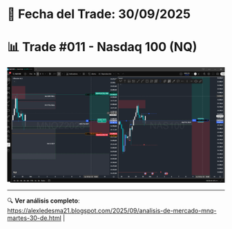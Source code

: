 # 📅 Fecha del Trade: 30/09/2025
# 📊 Trade #011 - Nasdaq 100 (NQ)

![Gráfico del Trade](trade_011.png) <!-- Asegúrate que el nombre coincida exactamente -->


---

🔍 **Ver análisis completo**: https://alexledesma21.blogspot.com/2025/09/analisis-de-mercado-mnq-martes-30-de.html |